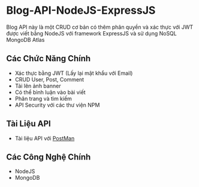 # Blog-API-NodeJS-ExpressJS

Blog API này là một CRUD cơ bản có thêm phân quyền và xác thực với JWT được viết bằng NodeJS với framework ExpressJS và sử dụng NoSQL MongoDB Atlas

## Các Chức Năng Chính

- Xác thực bằng JWT (Lấy lại mật khẩu với Email)
- CRUD User, Post, Comment
- Tải lên ảnh banner
- Có thể bình luận vào bài viết
- Phân trang và tìm kiếm
- API Security với các thư viện NPM

## Tài Liệu API

- Tài liệu API với [PostMan](https://github.com)

## Các Công Nghệ Chính

- NodeJS
- MongoDB
